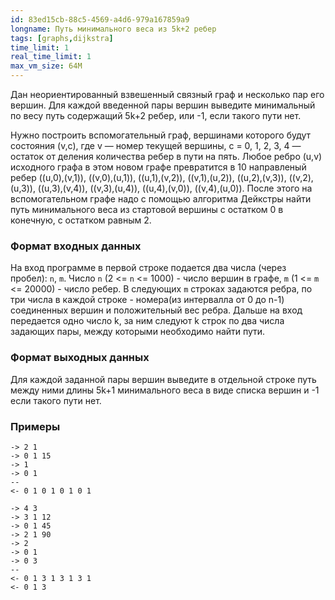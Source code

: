 ```yaml
---
id: 83ed15cb-88c5-4569-a4d6-979a167859a9
longname: Путь минимального веса из 5k+2 ребер
tags: [graphs,dijkstra]
time_limit: 1
real_time_limit: 1
max_vm_size: 64M
---
```



Дан неориентированный взвешенный связный граф и несколько пар его вершин. Для каждой введенной пары вершин выведите минимальный по весу путь содержащий 5k+2 ребер, или -1, если такого пути нет.

Нужно построить вспомогательный граф, вершинами которого будут
состояния (v,c), где v — номер текущей вершины, c = 0, 1, 2, 3, 4 —
остаток от деления количества ребер в пути на пять. Любое ребро (u,v)
исходного графа в этом новом графе превратится в 10 направленый ребер
((u,0),(v,1)), ((v,0),(u,1)), ((u,1),(v,2)), ((v,1),(u,2)),
((u,2),(v,3)), ((v,2),(u,3)), ((u,3),(v,4)), ((v,3),(u,4)),
((u,4),(v,0)), ((v,4),(u,0)). После этого на вспомогательном графе
надо с помощью алгоритма Дейкстры найти путь минимального веса из
стартовой вершины с остатком 0 в конечную, с остатком равным 2.

### Формат входных данных

На вход программе в первой строке подается два числа (через пробел): `n`, `m`. Число `n` (2 <= `n` <= 1000) - число вершин в графе, `m` (1 <= `m` <= 20000) - число ребер. В следующих `m` строках задаются ребра, по три числа в каждой строке - номера(из интервалла от 0 до n-1) соединенных вершин и положительный вес ребра. Дальше на вход передается одно число k, за ним следуют k строк по два числа задающих пары, между которыми необходимо найти пути.

### Формат выходных данных

Для каждой заданной пары вершин выведите в отдельной строке путь между ними длины 5k+1 минимального веса в виде списка вершин и -1 если такого пути нет.

### Примеры
```
-> 2 1
-> 0 1 15
-> 1
-> 0 1
--
<- 0 1 0 1 0 1 0 1
```

```
-> 4 3
-> 3 1 12
-> 0 1 45
-> 2 1 90
-> 2
-> 0 1
-> 0 3
--
<- 0 1 3 1 3 1 3 1
<- 0 1 3
```
